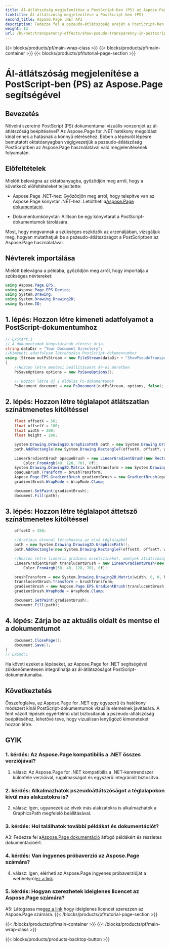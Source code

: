```yaml
---
title: Ál-átlátszóság megjelenítése a PostScript-ben (PS) az Aspose.Page segítségével
linktitle: Ál-átlátszóság megjelenítése a PostScript-ben (PS)
second_title: Aspose.Page .NET API
description: Fedezze fel a pszeudo-átlátszóság erejét a PostScript-ben az Aspose.Page for .NET segítségével. Kövesse lépésenkénti útmutatónkat a lenyűgöző vizuális dokumentumokért.
weight: 13
url: /hu/net/transparency-effects/show-pseudo-transparency-in-postscript-ps/
---
```


{{< blocks/products/pf/main-wrap-class >}}
{{< blocks/products/pf/main-container >}}
{{< blocks/products/pf/tutorial-page-section >}}

# Ál-átlátszóság megjelenítése a PostScript-ben (PS) az Aspose.Page segítségével

## Bevezetés

Növelni szeretné PostScript (PS) dokumentumai vizuális vonzerejét az ál-átlátszóság beépítésével? Az Aspose.Page for .NET hatékony megoldást kínál ennek a hatásnak a könnyű eléréséhez. Ebben a lépésről lépésre bemutatott oktatóanyagban végigvezetjük a pszeudo-átlátszóság PostScriptben az Aspose.Page használatával való megjelenítésének folyamatán.

## Előfeltételek

Mielőtt belevágna az oktatóanyagba, győződjön meg arról, hogy a következő előfeltételeket teljesítette:

- Aspose.Page .NET-hez: Győződjön meg arról, hogy telepítve van az Aspose.Page könyvtár .NET-hez. Letöltheti a[Aspose.Page dokumentáció](https://reference.aspose.com/page/net/).

- Dokumentumkönyvtár: Állítson be egy könyvtárat a PostScript-dokumentumok tárolására.

Most, hogy megvannak a szükséges eszközök az arzenáljában, vizsgáljuk meg, hogyan mutathatjuk be a pszeudo-átlátszóságot a PostScriptben az Aspose.Page használatával.

## Névterek importálása

Mielőtt belevágna a példába, győződjön meg arról, hogy importálja a szükséges névtereket:

```csharp
using Aspose.Page.EPS;
using Aspose.Page.EPS.Device;
using System.Drawing;
using System.Drawing.Drawing2D;
using System.IO;
```

## 1. lépés: Hozzon létre kimeneti adatfolyamot a PostScript-dokumentumhoz

```csharp
// ExStart:1
// A dokumentumok könyvtárának elérési útja.
string dataDir = "Your Document Directory";
//Kimeneti adatfolyam létrehozása PostScript-dokumentumhoz
using (Stream outPsStream = new FileStream(dataDir + "ShowPseudoTransparency_outPS.ps", FileMode.Create))
{
	//Hozzon létre mentési beállításokat A4-es méretben
	PsSaveOptions options = new PsSaveOptions();

	// Hozzon létre új 1 oldalas PS-dokumentumot
	PsDocument document = new PsDocument(outPsStream, options, false);
```

## 2. lépés: Hozzon létre téglalapot átlátszatlan színátmenetes kitöltéssel

```csharp
	float offsetX = 50;
	float offsetY = 100;
	float width = 200;
	float height = 100;

	System.Drawing.Drawing2D.GraphicsPath path = new System.Drawing.Drawing2D.GraphicsPath();
	path.AddRectangle(new System.Drawing.RectangleF(offsetX, offsetY, width, height));

	LinearGradientBrush opaqueBrush = new LinearGradientBrush(new RectangleF(0, 0, 200, 100), Color.FromArgb(0, 0, 0),
		Color.FromArgb(40, 128, 70), 0f);
	System.Drawing.Drawing2D.Matrix brushTransform = new System.Drawing.Drawing2D.Matrix(width, 0, 0, height, offsetX, offsetY);
	opaqueBrush.Transform = brushTransform;
	Aspose.Page.EPS.GradientBrush gradientBrush = new GradientBrush(opaqueBrush);
	gradientBrush.WrapMode = WrapMode.Clamp;

	document.SetPaint(gradientBrush);
	document.Fill(path);
```

## 3. lépés: Hozzon létre téglalapot áttetsző színátmenetes kitöltéssel

```csharp
	offsetX = 350;

	//Grafikus útvonal létrehozása az első téglalapból
	path = new System.Drawing.Drawing2D.GraphicsPath();
	path.AddRectangle(new System.Drawing.RectangleF(offsetX, offsetY, width, height));

	//Hozzon létre lineáris gradiens ecsetszíneket, amelyek átlátszósága nem 255, hanem 150 és 50. Tehát áttetsző.
	LinearGradientBrush translucentBrush = new LinearGradientBrush(new RectangleF(0, 0, width, height), Color.FromArgb(150, 0, 0, 0),
		Color.FromArgb(50, 40, 128, 70), 0f);

	brushTransform = new System.Drawing.Drawing2D.Matrix(width, 0, 0, height, offsetX, offsetY);
	translucentBrush.Transform = brushTransform;
	gradientBrush = new Aspose.Page.EPS.GradientBrush(translucentBrush);
	gradientBrush.WrapMode = WrapMode.Clamp;

	document.SetPaint(gradientBrush);
	document.Fill(path);
```

## 4. lépés: Zárja be az aktuális oldalt és mentse el a dokumentumot

```csharp
	document.ClosePage();
	document.Save();
}
// ExEnd:1
```

Ha követi ezeket a lépéseket, az Aspose.Page for .NET segítségével zökkenőmentesen integrálhatja az ál-átlátszóságot PostScript-dokumentumaiba.

## Következtetés

Összefoglalva, az Aspose.Page for .NET egy egyszerű és hatékony módszert kínál PostScript-dokumentumok vizuális elemeinek javítására. A fent vázolt lépések egyértelmű utat biztosítanak a pszeudo-átlátszóság beépítéséhez, lehetővé téve, hogy vizuálisan lenyűgöző kimeneteket hozzon létre.

## GYIK

### 1. kérdés: Az Aspose.Page kompatibilis a .NET összes verziójával?

1. válasz: Az Aspose.Page for .NET kompatibilis a .NET-keretrendszer különféle verzióival, rugalmasságot és egyszerű integrációt biztosítva.

### 2. kérdés: Alkalmazhatok pszeudoátlátszóságot a téglalapokon kívül más alakzatokra is?

2. válasz: Igen, ugyanezek az elvek más alakzatokra is alkalmazhatók a GraphicsPath megfelelő beállításával.

### 3. kérdés: Hol találhatok további példákat és dokumentációt?

 A3: Fedezze fel a[Aspose.Page dokumentáció](https://reference.aspose.com/page/net/) átfogó példákért és részletes dokumentációért.

### 4. kérdés: Van ingyenes próbaverzió az Aspose.Page számára?

 4. válasz: Igen, elérheti az Aspose.Page ingyenes próbaverzióját a webhelyről[ez a link](https://releases.aspose.com/).

### 5. kérdés: Hogyan szerezhetek ideiglenes licencet az Aspose.Page számára?

 A5: Látogassa meg[ez a link](https://purchase.aspose.com/temporary-license/) hogy ideiglenes licencet szerezzen az Aspose.Page számára.
{{< /blocks/products/pf/tutorial-page-section >}}

{{< /blocks/products/pf/main-container >}}
{{< /blocks/products/pf/main-wrap-class >}}

{{< blocks/products/products-backtop-button >}}
